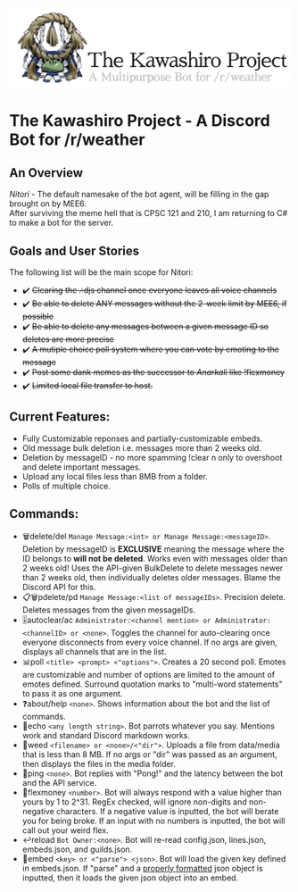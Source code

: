﻿<img src="https://raw.githubusercontent.com/Gusseth/Kawashiro-Project/master/Kawashiro%20Project/Resources/logo.png">
<br>

# The Kawashiro Project - A Discord Bot for /r/weather

## An Overview
*Nitori* - The default namesake of the bot agent, will be filling in the gap brought on by MEE6.\
After surviving the meme hell that is CPSC 121 and 210, I am returning to C# to make a bot for the server.


## Goals and User Stories
The following list will be the main scope for Nitori:
- ✔️ ~~Clearing the 🎶djs channel once everyone leaves all voice channels~~
- ✔️ ~~Be able to delete ANY messages without the 2-week limit by MEE6, if possible~~
- ✔️ ~~Be able to delete any messages between a given message ID so deletes are more precise~~
- ✔️ ~~A mutiple choice poll system where you can vote by emoting to the message~~
- ✔️ ~~Post some dank memes as the successor to *Anarkali* like !flexmoney~~
- ✔️ ~~Limited local file transfer to host.~~

## Current Features:
- Fully Customizable reponses and partially-customizable embeds.
- Old message bulk deletion i.e. messages more than 2 weeks old.
- Deletion by messageID - no more spamming !clear n only to overshoot and delete important messages.
- Upload any local files less than 8MB from a folder.
- Polls of multiple choice.

## Commands:
- 🗑️delete/del `Manage Message:<int> or Manage Message:<messageID>`. Deletion by messageID is **EXCLUSIVE** meaning the message where the ID belongs to __will not be deleted__. Works even with messages older than 2 weeks old! Uses the API-given BulkDelete to delete messages newer than 2 weeks old, then individually deletes older messages. Blame the Discord API for this.
- 📋🗑️pdelete/pd `Manage Message:<list of messageIDs>`. Precision delete. Deletes messages from the given messageIDs.
- 🎚️autoclear/ac `Administrator:<channel mention> or Administrator:<channelID> or <none>`. Toggles the channel for auto-clearing once everyone disconnects from every voice channel. If no args are given, displays all channels that are in the list.
- 📊poll `<title> <prompt> <"options">`. Creates a 20 second poll. Emotes are customizable and number of options are limited to the amount of emotes defined. Surround quotation marks to "multi-word statements" to pass it as one argument.
- ❓about/help `<none>`. Shows information about the bot and the list of commands.
- 📣echo `<any length string>`. Bot parrots whatever you say. Mentions work and standard Discord markdown works.
- 🌿weed `<filename> or <none>/<"dir">`. Uploads a file from data/media that is less than 8 MB. If no args or "dir" was passed as an argument, then displays the files in the media folder.
- 🏓ping `<none>`. Bot replies with "Pong!" and the latency between the bot and the API service.
- 🤑flexmoney `<number>`. Bot will always respond with a value higher than yours by 1 to 2^31. RegEx checked, will ignore non-digits and non-negative characters. If a negative value is inputted, the bot will berate you for being broke. If an input with no numbers is inputted, the bot will call out your weird flex.
- ↩️reload `Bot Owner:<none>`. Bot will re-read config.json, lines.json, embeds.json, and guilds.json.
- 📄embed `<key> or <"parse"> <json>`. Bot will load the given key defined in embeds.json. If "parse" and a [properly formatted](https://leovoel.github.io/embed-visualizer/) json object is inputted, then it loads the given json object into an embed.
